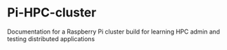 # Pi-HPC-cluster
Documentation for a Raspberry Pi cluster build for learning HPC admin and testing distributed applications

